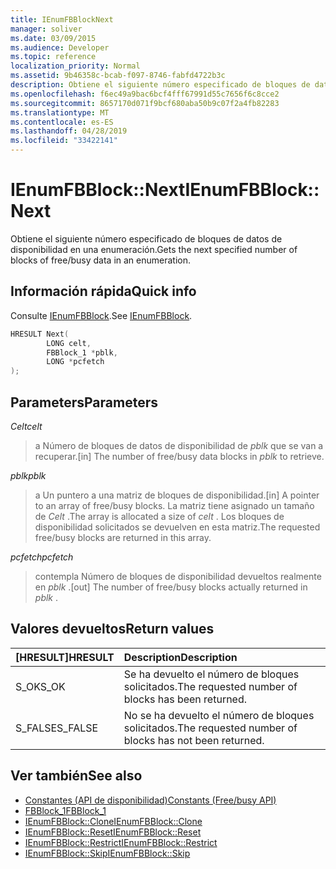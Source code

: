 ```yaml
---
title: IEnumFBBlockNext
manager: soliver
ms.date: 03/09/2015
ms.audience: Developer
ms.topic: reference
localization_priority: Normal
ms.assetid: 9b46358c-bcab-f097-8746-fabfd4722b3c
description: Obtiene el siguiente número especificado de bloques de datos de disponibilidad en una enumeración.
ms.openlocfilehash: f6ec49a9bac6bcf4fff67991d55c7656f6c8cce2
ms.sourcegitcommit: 8657170d071f9bcf680aba50b9c07f2a4fb82283
ms.translationtype: MT
ms.contentlocale: es-ES
ms.lasthandoff: 04/28/2019
ms.locfileid: "33422141"
---
```

# <a name="ienumfbblocknext"></a><span data-ttu-id="2f3f9-103">IEnumFBBlock::Next</span><span class="sxs-lookup"><span data-stu-id="2f3f9-103">IEnumFBBlock::Next</span></span>

<span data-ttu-id="2f3f9-104">Obtiene el siguiente número especificado de bloques de datos de disponibilidad en una enumeración.</span><span class="sxs-lookup"><span data-stu-id="2f3f9-104">Gets the next specified number of blocks of free/busy data in an enumeration.</span></span>
  
## <a name="quick-info"></a><span data-ttu-id="2f3f9-105">Información rápida</span><span class="sxs-lookup"><span data-stu-id="2f3f9-105">Quick info</span></span>

<span data-ttu-id="2f3f9-106">Consulte [IEnumFBBlock](ienumfbblock.md).</span><span class="sxs-lookup"><span data-stu-id="2f3f9-106">See [IEnumFBBlock](ienumfbblock.md).</span></span>
  
```cpp
HRESULT Next(  
        LONG celt,
        FBBlock_1 *pblk,
        LONG *pcfetch
);
```

## <a name="parameters"></a><span data-ttu-id="2f3f9-107">Parameters</span><span class="sxs-lookup"><span data-stu-id="2f3f9-107">Parameters</span></span>

<span data-ttu-id="2f3f9-108">_Celt_</span><span class="sxs-lookup"><span data-stu-id="2f3f9-108">_celt_</span></span>
  
> <span data-ttu-id="2f3f9-109">a Número de bloques de datos de disponibilidad de *pblk* que se van a recuperar.</span><span class="sxs-lookup"><span data-stu-id="2f3f9-109">[in] The number of free/busy data blocks in  *pblk*  to retrieve.</span></span> 
    
<span data-ttu-id="2f3f9-110">_pblk_</span><span class="sxs-lookup"><span data-stu-id="2f3f9-110">_pblk_</span></span>
  
> <span data-ttu-id="2f3f9-111">a Un puntero a una matriz de bloques de disponibilidad.</span><span class="sxs-lookup"><span data-stu-id="2f3f9-111">[in] A pointer to an array of free/busy blocks.</span></span> <span data-ttu-id="2f3f9-112">La matriz tiene asignado un tamaño de *Celt* .</span><span class="sxs-lookup"><span data-stu-id="2f3f9-112">The array is allocated a size of  *celt*  .</span></span> <span data-ttu-id="2f3f9-113">Los bloques de disponibilidad solicitados se devuelven en esta matriz.</span><span class="sxs-lookup"><span data-stu-id="2f3f9-113">The requested free/busy blocks are returned in this array.</span></span> 
    
<span data-ttu-id="2f3f9-114">_pcfetch_</span><span class="sxs-lookup"><span data-stu-id="2f3f9-114">_pcfetch_</span></span>
  
> <span data-ttu-id="2f3f9-115">contempla Número de bloques de disponibilidad devueltos realmente en *pblk* .</span><span class="sxs-lookup"><span data-stu-id="2f3f9-115">[out] The number of free/busy blocks actually returned in  *pblk*  .</span></span> 
    
## <a name="return-values"></a><span data-ttu-id="2f3f9-116">Valores devueltos</span><span class="sxs-lookup"><span data-stu-id="2f3f9-116">Return values</span></span>

|<span data-ttu-id="2f3f9-117">**[HRESULT]**</span><span class="sxs-lookup"><span data-stu-id="2f3f9-117">**HRESULT**</span></span>|<span data-ttu-id="2f3f9-118">**Description**</span><span class="sxs-lookup"><span data-stu-id="2f3f9-118">**Description**</span></span>|
|:-----|:-----|
|<span data-ttu-id="2f3f9-119">S_OK</span><span class="sxs-lookup"><span data-stu-id="2f3f9-119">S_OK</span></span>  <br/> |<span data-ttu-id="2f3f9-120">Se ha devuelto el número de bloques solicitados.</span><span class="sxs-lookup"><span data-stu-id="2f3f9-120">The requested number of blocks has been returned.</span></span>  <br/> |
|<span data-ttu-id="2f3f9-121">S_FALSE</span><span class="sxs-lookup"><span data-stu-id="2f3f9-121">S_FALSE</span></span>  <br/> |<span data-ttu-id="2f3f9-122">No se ha devuelto el número de bloques solicitados.</span><span class="sxs-lookup"><span data-stu-id="2f3f9-122">The requested number of blocks has not been returned.</span></span>  <br/> |
   
## <a name="see-also"></a><span data-ttu-id="2f3f9-123">Ver también</span><span class="sxs-lookup"><span data-stu-id="2f3f9-123">See also</span></span>

- [<span data-ttu-id="2f3f9-124">Constantes (API de disponibilidad)</span><span class="sxs-lookup"><span data-stu-id="2f3f9-124">Constants (Free/busy API)</span></span>](constants-free-busy-api.md)  
- [<span data-ttu-id="2f3f9-125">FBBlock_1</span><span class="sxs-lookup"><span data-stu-id="2f3f9-125">FBBlock_1</span></span>](fbblock_1.md)  
- [<span data-ttu-id="2f3f9-126">IEnumFBBlock::Clone</span><span class="sxs-lookup"><span data-stu-id="2f3f9-126">IEnumFBBlock::Clone</span></span>](ienumfbblock-clone.md)  
- [<span data-ttu-id="2f3f9-127">IEnumFBBlock::Reset</span><span class="sxs-lookup"><span data-stu-id="2f3f9-127">IEnumFBBlock::Reset</span></span>](ienumfbblock-reset.md)  
- [<span data-ttu-id="2f3f9-128">IEnumFBBlock::Restrict</span><span class="sxs-lookup"><span data-stu-id="2f3f9-128">IEnumFBBlock::Restrict</span></span>](ienumfbblock-restrict.md)  
- [<span data-ttu-id="2f3f9-129">IEnumFBBlock::Skip</span><span class="sxs-lookup"><span data-stu-id="2f3f9-129">IEnumFBBlock::Skip</span></span>](ienumfbblock-skip.md)

